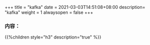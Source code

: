 +++
title = "kafka"
date =  2021-03-03T14:51:08+08:00
description= "kafka"
weight = 1
alwaysopen = false
+++

### 内容：

{{%children style="h3" description="true" %}}
